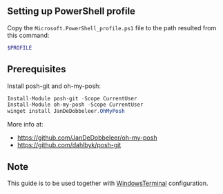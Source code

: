 ## Setting up PowerShell profile

Copy the `Microsoft.PowerShell_profile.ps1` file to the path resulted from this command:

```powershell
$PROFILE
```

## Prerequisites

Install posh-git and oh-my-posh:

```powershell
Install-Module posh-git -Scope CurrentUser
Install-Module oh-my-posh -Scope CurrentUser
winget install JanDeDobbeleer.OhMyPosh
```

More info at:
- <https://github.com/JanDeDobbeleer/oh-my-posh>
- <https://github.com/dahlbyk/posh-git>

## Note

This guide is to be used together with [WindowsTerminal](../WindowsTerminal) configuration.